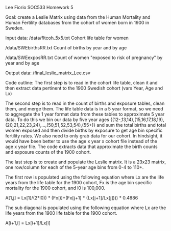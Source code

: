 Lee Fiorio
SOC533
Homework 5

Goal: create a Leslie Matrix using data from the Human Mortality and Human Fertility databases from the cohort of women born in 1900 in Sweden.

Input data:
/data/fltcoh_5x5.txt
Cohort life table for women

/data/SWEbirthsRR.txt
Count of births by year and by age

/data/SWEexposRR.txt
Count of women "exposed to risk of pregnancy" by year and by age

Output data:
/final_leslie_matrix_Lee.csv

Code outline:
The first step is to read in the cohort life table, clean it and then extract data pertinent to the 1900 Swedish cohort (vars Year, Age and Lx)

The second step is to read in the count of births and exposure tables, clean them, and merge them. The life table data is in a 5 year format, so we need to aggregate the 1 year format data from these tables to approximate 5 year data. To do this we bin our data by five year ages {(12-,13,14),(15,16,17,18,19),(20,21,22,23,24),...,(50,51,52,53,54),(55+)} and sum the total births and total women exposed and then divide births by exposure to get age bin specific fertility rates. We also need to only grab data for our cohort. In hindsight, it would have been better to use the age x year x cohort file instead of the age x year file. The code extracts data that approximate the birth counts and exposure counts of the 1900 cohort.

The last step is to create and populate the Leslie matrix. It is a 23x23 matrix, one row/column for each of the 5-year age bins from 0-4 to 110+.

The first row is populated using the following equation where Lx are the life years from the life table for the 1900 cohort, Fx is the age bin specific mortality for the 1900 cohort, and l0 is 100,000.

A[1,j] = Lx[1]/(2*l0)) * (Fx[i]+(Fx[j+1] * (Lx[j+1]/Lx[j]))) * 0.4886

The sub diagonal is populated using the following equation where Lx are the life years from the 1900 life table for the 1900 cohort.

A[i+1,i] = Lx[i+1]/Lx[i]
